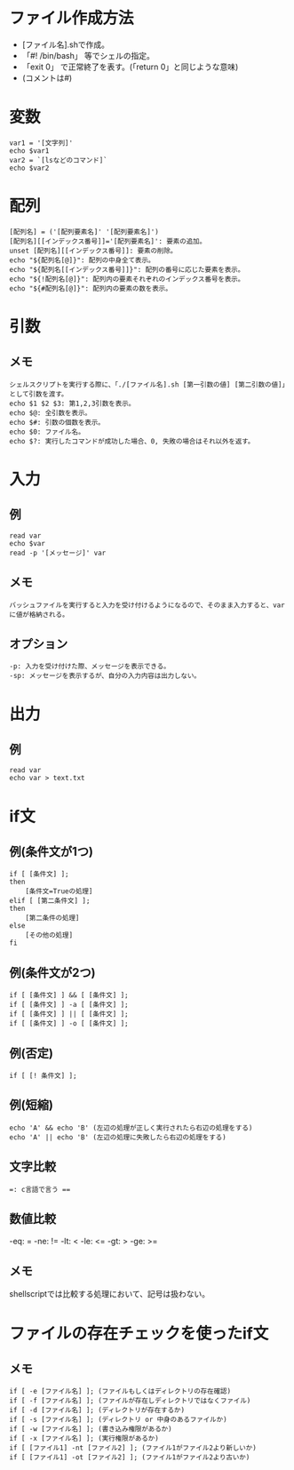 # ファイル作成方法
 - [ファイル名].shで作成。
 - 「#! /bin/bash」 等でシェルの指定。
 - 「exit 0」 で正常終了を表す。(「return 0」と同じような意味)
 - (コメントは#)

# 変数
	var1 = '[文字列]'
	echo $var1
	var2 = `[lsなどのコマンド]`
	echo $var2

# 配列
	[配列名] = ('[配列要素名]' '[配列要素名]')
	[配列名][[インデックス番号]]='[配列要素名]': 要素の追加。
	unset [配列名][[インデックス番号]]: 要素の削除。
	echo "${配列名[@]}": 配列の中身全て表示。
	echo "${配列名[[インデックス番号]]}": 配列の番号に応じた要素を表示。
	echo "${!配列名[@]}": 配列内の要素それぞれのインデックス番号を表示。
	echo "${#配列名[@]}": 配列内の要素の数を表示。

# 引数
## メモ
	シェルスクリプトを実行する際に、「./[ファイル名].sh [第一引数の値] [第二引数の値]」として引数を渡す。
	echo $1 $2 $3: 第1,2,3引数を表示。
	echo $@: 全引数を表示。
	echo $#: 引数の個数を表示。
	echo $0: ファイル名。
	echo $?: 実行したコマンドが成功した場合、0, 失敗の場合はそれ以外を返す。

# 入力
## 例
	read var
	echo $var
	read -p '[メッセージ]' var
## メモ
	バッシュファイルを実行すると入力を受け付けるようになるので、そのまま入力すると、varに値が格納される。
## オプション
	-p: 入力を受け付けた際、メッセージを表示できる。
	-sp: メッセージを表示するが、自分の入力内容は出力しない。

# 出力
## 例
	read var
	echo var > text.txt

# if文
## 例(条件文が1つ)
	if [ [条件文] ];
	then
		[条件文=Trueの処理]
	elif [ [第二条件文] ];
	then
		[第二条件の処理]
	else
		[その他の処理]
	fi
## 例(条件文が2つ)
	if [ [条件文] ] && [ [条件文] ];
	if [ [条件文] ] -a [ [条件文] ];
	if [ [条件文] ] || [ [条件文] ];
	if [ [条件文] ] -o [ [条件文] ];
## 例(否定)
	if [ [! 条件文] ];
## 例(短縮)
	echo 'A' && echo 'B' (左辺の処理が正しく実行されたら右辺の処理をする)
	echo 'A' || echo 'B' (左辺の処理に失敗したら右辺の処理をする)
## 文字比較
	=: c言語で言う ==
## 数値比較
 -eq: =
 -ne: !=
 -lt: <
 -le: <=
 -gt: >
 -ge: >=
 ## メモ
 shellscriptでは比較する処理において、記号は扱わない。

# ファイルの存在チェックを使ったif文
## メモ
	if [ -e [ファイル名] ]; (ファイルもしくはディレクトリの存在確認)
	if [ -f [ファイル名] ]; (ファイルが存在しディレクトリではなくファイル)
	if [ -d [ファイル名] ]; (ディレクトリが存在するか)
	if [ -s [ファイル名] ]; (ディレクトリ or 中身のあるファイルか)
	if [ -w [ファイル名] ]; (書き込み権限があるか)
	if [ -x [ファイル名] ]; (実行権限があるか)
	if [ [ファイル1] -nt [ファイル2] ]; (ファイル1がファイル2より新しいか)
	if [ [ファイル1] -ot [ファイル2] ]; (ファイル1がファイル2より古いか)